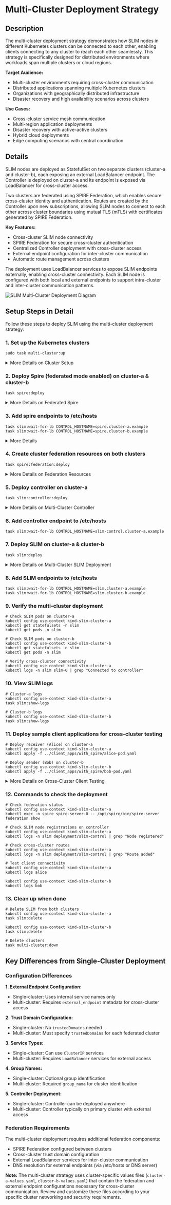 # Multi-Cluster Deployment Strategy

## Description

The multi-cluster deployment strategy demonstrates how SLIM nodes in different Kubernetes clusters can be connected to each other, enabling clients connecting to any cluster to reach each other seamlessly. This strategy is specifically designed for distributed environments where workloads span multiple clusters or cloud regions.

**Target Audience:**
- Multi-cluster environments requiring cross-cluster communication
- Distributed applications spanning multiple Kubernetes clusters
- Organizations with geographically distributed infrastructure
- Disaster recovery and high availability scenarios across clusters

**Use Cases:**
- Cross-cluster service mesh communication
- Multi-region application deployments
- Disaster recovery with active-active clusters
- Hybrid cloud deployments
- Edge computing scenarios with central coordination

## Details

SLIM nodes are deployed as StatefulSet on two separate clusters (cluster-a and cluster-b), each exposing an external LoadBalancer endpoint. The Controller is deployed on cluster-a and its endpoint is exposed via LoadBalancer for cross-cluster access. 

Two clusters are federated using SPIRE Federation, which enables secure cross-cluster identity and authentication. Routes are created by the Controller upon new subscriptions, allowing SLIM nodes to connect to each other across cluster boundaries using mutual TLS (mTLS) with certificates generated by SPIRE Federation.

**Key Features:**
- Cross-cluster SLIM node connectivity
- SPIRE Federation for secure cross-cluster authentication
- Centralized Controller deployment with cross-cluster access
- External endpoint configuration for inter-cluster communication
- Automatic route management across clusters

The deployment uses LoadBalancer services to expose SLIM endpoints externally, enabling cross-cluster connectivity. Each SLIM node is configured with both local and external endpoints to support intra-cluster and inter-cluster communication patterns.

![SLIM Multi-Cluster Deployment Diagram](img/slim_multicluster.svg)

## Setup Steps in Detail

Follow these steps to deploy SLIM using the multi-cluster deployment strategy:

### 1. Set up the Kubernetes clusters
```
sudo task multi-cluster:up
```

<details>
  <summary>More Details on Cluster Setup</summary>
  
  This step creates two Kind clusters:
  - `slim-cluster-a` - Primary cluster hosting the Controller
  - `slim-cluster-b` - Secondary cluster for distributed workloads
  
  Kind Cloud Provider is used for LoadBalancer support.
  
  Each cluster gets its own kubeconfig context for management.
</details>

### 2. Deploy Spire (federated mode enabled) on cluster-a & cluster-b
```
task spire:deploy
```

<details>
  <summary>More Details on Federated Spire</summary>
  
  This step deploys SPIRE Server, Agent and Controller on both clusters with federation capabilities enabled. Unlike single-cluster deployments, federated SPIRE allows cross-cluster identity verification and certificate exchange.
  
  Key federation configurations:
  - Each cluster has its own trust domain (`cluster-a.example`, `cluster-b.example`)
  - SPIRE servers are configured to federate with each other
  - Cross-cluster certificate bundles are automatically exchanged
  - JWT-SVIDs can be verified across trust domains
  
  The federation enables:
  ```
  spire:
    enabled: true
    trustedDomains:
    - spiffe://cluster-b.example  # In cluster-a configuration
  ```
  
  Useful commands for troubleshooting federation:
  ```
  # Check federation status on cluster-a
  kubectl exec -n spire spire-server-0 -- /opt/spire/bin/spire-server federation show
  
  # List federated bundle endpoints
  kubectl exec -n spire spire-server-0 -- /opt/spire/bin/spire-server federation list
  ```
</details>

### 3. Add spire endpoints to /etc/hosts
```
task slim:wait-for-lb CONTROL_HOSTNAME=spire.cluster-a.example
task slim:wait-for-lb CONTROL_HOSTNAME=spire.cluster-b.example
```

<details>
  <summary>More Details</summary>
  
  Since Kind clusters use LoadBalancer services, you need to add the assigned IP addresses to your local `/etc/hosts` file for proper DNS resolution. The wait-for-lb task will:
  - Wait for LoadBalancer IP assignment
  - Display the IP address for manual addition to `/etc/hosts`
  
  Example `/etc/hosts` entries:
  ```
  172.18.255.200   spire.cluster-a.example
  172.18.255.201   spire.cluster-b.example
  ```
</details>

### 4. Create cluster federation resources on both clusters
```
task spire:federation:deploy
```

<details>
  <summary>More Details on Federation Resources</summary>
  
  This step creates the necessary Kubernetes resources to establish SPIRE federation between clusters:
  
  - **FederationRelationship** resources defining trust relationships
  - **ClusterFederatedTrustDomain** resources for cross-cluster trust
  - Network policies allowing federation traffic
  - Service accounts and RBAC for federation endpoints
  
  The federation resources enable:
  - Automatic certificate bundle exchange between clusters
  - Cross-cluster workload identity verification
  - Federated JWT-SVID validation
  
  Example federation configuration:
  ```
  apiVersion: spire.spiffe.io/v1alpha1
  kind: ClusterFederatedTrustDomain
  metadata:
    name: cluster-b-example
  spec:
    trustDomain: cluster-b.example
    bundleEndpointURL: https://spire.cluster-b.example:8443
  ```
</details>

### 5. Deploy controller on cluster-a
```
task slim:controller:deploy
```

<details>
  <summary>More Details on Multi-Cluster Controller</summary>
  
  The Controller is deployed only on cluster-a but configured to accept connections from both clusters. Key multi-cluster configurations:
  
  ```
  config:
    southbound:
      httpHost: 0.0.0.0
      httpPort: "50052"
      tls:
        useSpiffe: true
      spire:
        socketPath: "unix:///run/spire/agent-sockets/api.sock"
  
  spire:
    enabled: true
    trustedDomains:
    - spiffe://cluster-b.example  # Trust cluster-b workloads
  
  service:
    type: LoadBalancer  # External access for cross-cluster
  ```
  
  The Controller handles:
  - Route management across both clusters
  - Cross-cluster subscription routing
  - Federated identity verification for SLIM nodes
  - Load balancing of cross-cluster connections
</details>

### 6. Add controller endpoint to /etc/hosts
```
task slim:wait-for-lb CONTROL_HOSTNAME=slim-control.cluster-a.example
```

### 7. Deploy SLIM on cluster-a & cluster-b
```
task slim:deploy
```

<details>
  <summary>More Details on Multi-Cluster SLIM Deployment</summary>
  
  SLIM is deployed on both clusters with specific multi-cluster configurations. Key differences from single-cluster deployment:
  
  **External Endpoint Configuration:**
  ```
  dataplane:
    servers:
      - endpoint: "0.0.0.0:46357"
        metadata:
          local_endpoint: ${env:MY_POD_IP}
          external_endpoint: "slim.cluster-a.example:46357"  # External LoadBalancer
        tls:
          insecure_skip_verify: false
          cert_file: "/svids/tls.crt"
          key_file: "/svids/tls.key"
          ca_file: "/svids/svid_bundle.pem"
  ```
  
  **Cross-Cluster Controller Connection:**
  ```
  controller:
    clients:
      - endpoint: "https://slim-control:50052"  # Local service name in cluster-a
      # OR
      - endpoint: "https://slim-control.cluster-a.example:50052"  # External endpoint from cluster-b
  ```
  
  **Group Name for Cluster Identification:**
  ```
  services:
    slim/0:
      node_id: ${env:SLIM_SVC_ID}
      group_name: "cluster-a"  # Identifies which cluster this node belongs to
  ```
  
  **Federated Trust Configuration:**
  ```
  spire:
    enabled: true
    trustedDomains:
    - spiffe://cluster-b.example  # Trust the other cluster's workloads
  ```
</details>

### 8. Add SLIM endpoints to /etc/hosts
```
task slim:wait-for-lb CONTROL_HOSTNAME=slim.cluster-a.example
task slim:wait-for-lb CONTROL_HOSTNAME=slim.cluster-b.example
```

### 9. Verify the multi-cluster deployment
```
# Check SLIM pods on cluster-a
kubectl config use-context kind-slim-cluster-a
kubectl get statefulsets -n slim
kubectl get pods -n slim

# Check SLIM pods on cluster-b
kubectl config use-context kind-slim-cluster-b
kubectl get statefulsets -n slim
kubectl get pods -n slim

# Verify cross-cluster connectivity
kubectl config use-context kind-slim-cluster-a
kubectl logs -n slim slim-0 | grep "Connected to controller"
```

### 10. View SLIM logs
```
# Cluster-a logs
kubectl config use-context kind-slim-cluster-a
task slim:show-logs

# Cluster-b logs
kubectl config use-context kind-slim-cluster-b
task slim:show-logs
```

### 11. Deploy sample client applications for cross-cluster testing
```
# Deploy receiver (Alice) on cluster-a
kubectl config use-context kind-slim-cluster-a
kubectl apply -f ../client_apps/with_spire/alice-pod.yaml

# Deploy sender (Bob) on cluster-b
kubectl config use-context kind-slim-cluster-b
kubectl apply -f ../client_apps/with_spire/bob-pod.yaml
```

<details>
  <summary>More Details on Cross-Cluster Client Testing</summary>
  
  The sample applications demonstrate cross-cluster communication:
  
  - **Alice (Receiver)** on cluster-a subscribes to messages
  - **Bob (Sender)** on cluster-b publishes messages
  - Messages flow: Bob → SLIM(cluster-b) → Controller(cluster-a) → SLIM(cluster-a) → Alice
  
  Each client uses SPIRE Federation for authentication:
  ```
  containers:
  - name: alice
    env:
    - name: SPIFFE_ENDPOINT_SOCKET
      value: unix:///run/spire/agent-sockets/api.sock
    volumeMounts:
    - name: spiffe-workload-api
      mountPath: /run/spire/agent-sockets
      readOnly: true
  ```
  
  The Controller automatically creates routes when Alice subscribes, enabling Bob's messages to reach Alice across clusters.
</details>

### 12. Commands to check the deployment

```
# Check federation status
kubectl config use-context kind-slim-cluster-a
kubectl exec -n spire spire-server-0 -- /opt/spire/bin/spire-server federation show

# Check SLIM node registrations on controller
kubectl config use-context kind-slim-cluster-a
kubectl logs -n slim deployment/slim-control | grep "Node registered"

# Check cross-cluster routes
kubectl config use-context kind-slim-cluster-a
kubectl logs -n slim deployment/slim-control | grep "Route added"

# Test client connectivity
kubectl config use-context kind-slim-cluster-a
kubectl logs alice

kubectl config use-context kind-slim-cluster-b
kubectl logs bob
```

### 13. Clean up when done
```
# Delete SLIM from both clusters
kubectl config use-context kind-slim-cluster-a
task slim:delete

kubectl config use-context kind-slim-cluster-b
task slim:delete

# Delete clusters
task multi-cluster:down
```

## Key Differences from Single-Cluster Deployment

### Configuration Differences

**1. External Endpoint Configuration:**
- Single-cluster: Uses internal service names only
- Multi-cluster: Requires `external_endpoint` metadata for cross-cluster access

**2. Trust Domain Configuration:**
- Single-cluster: No `trustedDomains` needed
- Multi-cluster: Must specify `trustedDomains` for each federated cluster

**3. Service Types:**
- Single-cluster: Can use `ClusterIP` services
- Multi-cluster: Requires `LoadBalancer` services for external access

**4. Group Names:**
- Single-cluster: Optional group identification
- Multi-cluster: Required `group_name` for cluster identification

**5. Controller Deployment:**
- Single-cluster: Controller can be deployed anywhere
- Multi-cluster: Controller typically on primary cluster with external access

### Federation Requirements

The multi-cluster deployment requires additional federation components:
- SPIRE Federation configured between clusters
- Cross-cluster trust domain configuration
- External LoadBalancer services for inter-cluster communication
- DNS resolution for external endpoints (via /etc/hosts or DNS server)

**Note:** The multi-cluster strategy uses cluster-specific values files (`cluster-a-values.yaml`, `cluster-b-values.yaml`) that contain the federation and external endpoint configurations necessary for cross-cluster communication. Review and customize these files according to your specific cluster networking and security requirements.